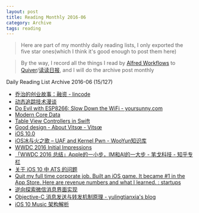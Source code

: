 ```yaml
---
layout: post
title: Reading Monthly 2016-06
category: Archive
tags: reading
---
```


> Here are part of my monthly daily reading lists, I only exported the five star ones(which I think it's good enough to post them here)

> By the way, I record all the things I read by [Alfred Workflows](https://www.alfredapp.com/workflows/) to [Quiver](https://itunes.apple.com/app/quiver-programmers-notebook/id866773894?mt=12)/[读读日报](http://dudu.zhihu.com/circle/173514), and I will do the archive post monthly

Daily Reading List Archive 2016-06 (15/127)

* [乔治的创业故事：融资 - lincode](http://lincode.github.io/Startup-Stock)
* [动态追踪技术漫谈](http://openresty.org/posts/dynamic-tracing/)
* [Do Evil with ESP8266: Slow Down the WiFi - yoursunny.com](https://yoursunny.com/t/2016/WiFi-flood/)
* [Modern Core Data](https://realm.io/news/tryswift-daniel-eggert-modern-core-data/)
* [Table View Controllers in Swift](https://realm.io/news/tryswift-chris-eidhof-table-view-controllers-swift/)
* [Good design - About Vitsœ - Vitsœ](https://www.vitsoe.com/rw/about/good-design)
* [iOS 10.0](https://developer.apple.com/library/prerelease/content/releasenotes/General/WhatsNewIniOS/Articles/iOS10.html#//apple_ref/doc/uid/TP40017084-SW1)
* [iOS冰与火之歌 – UAF and Kernel Pwn - WooYun知识库](http://drops.wooyun.org/tips/16681)
* [WWDC 2016 Initial Impressions](https://www.raywenderlich.com/136657/wwdc-2016-initial-impressions)
* [「WWDC 2016 总结」Apple的一小步，IM和AI的一大步 - 笔戈科技 - 知乎专栏](https://zhuanlan.zhihu.com/p/21351765)
* [关于 iOS 10 中 ATS 的问题](https://onevcat.com/2016/06/ios-10-ats/)
* [Quit my full time corporate job. Built an iOS game. It became #1 in the App Store. Here are revenue numbers and what I learned. : startups](https://www.reddit.com/r/startups/comments/4f74dv/quit_my_full_time_corporate_job_built_an_ios_game/)
* [逆向探索微信消息界面实现](https://everettjf.github.io/2016/06/19/reverse-explore-wechat-message-design)
* [Objective-C 消息发送与转发机制原理 - yulingtianxia's blog](http://yulingtianxia.com/blog/2016/06/15/Objective-C-Message-Sending-and-Forwarding/)
* [iOS 10 Music 架构解析](https://mp.weixin.qq.com/s?__biz=MzIwMTYzMzcwOQ%3D%3D&ascene=0&devicetype=iMac+MacBookPro11%2C3+OSX+OSX+10.11.5+build%2815F24b%29&fontScale=100&idx=1&key=77421cf58af4a65361ad8a627a6ebd0c24835a90a64005610ff540a897c716453b3aec1b3c5f6e649b34481becbe1783&mid=2650948426&nettype=WIFI&pass_ticket=x8utcNX8vV8gmNCLdwy6ZSjhHhR%2BGLp8NA2muerA5N0%3D&scene=0&sn=39660132831ca76f45c73c2c50ed47ed&uin=MjAyODQxMjk1&version=12000002)

